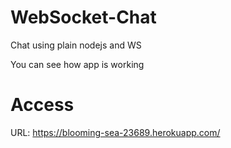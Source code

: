 # WebSocket-Chat
Chat using plain nodejs and WS

You can see how app is working 
# Access
URL: https://blooming-sea-23689.herokuapp.com/
